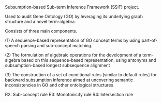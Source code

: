 Subsumption-based Sub-term Inference Framework (SSIF) project.

Used to audit Gene Ontology (GO) by leveraging its underlying graph structure and a novel term-algebra.

Consists of three main components.

(1) A sequence-based representation of GO concept terms by using part-of-speech parsing and sub-concept matching.

(2) The formulation of algebraic operations for the development of a term-algebra based on this sequence-based representation, using antonyms and subsumption-based longest subsequence alignment

(3) The construction of a set of conditional rules (similar to default rules) for backward subsumption inference aimed at uncovering semantic inconsistencies in GO and other ontological structures.


R2: Sub-concept rule
R3: Monotonicity rule
R4: Intersection rule